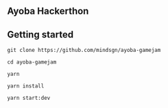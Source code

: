 ## Ayoba Hackerthon

## Getting started

```cli
git clone https://github.com/mindsgn/ayoba-gamejam
```

```cli
cd ayoba-gamejam

```

```cli
yarn

```

```cli
yarn install

```

```cli
yarn start:dev

```
